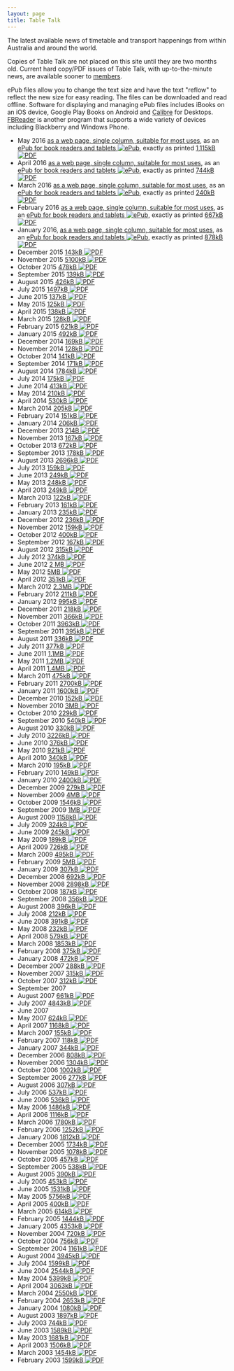 ```yaml
---
layout: page
title: Table Talk
---
```

The latest available news of timetable and transport happenings from within Australia and around the world.

Copies of Table Talk are not placed on this site until they are two months old. Current hard copy/PDF issues of Table Talk, with up-to-the-minute news, are available sooner to [members](membship.html#membership).

ePub files allow you to change the text size and have the text "reflow" to reflect the new size for easy reading. The files can be downloaded and read offline. Software for displaying and managing ePub files includes iBooks on an iOS device, Google Play Books on Android and [Calibre](http://calibre-ebook.com) for Desktops. [FBReader](https://fbreader.org) is another program that supports a wide variety of devices including Blackberry and Windows Phone.

* May 2016 [as a web page, single column, suitable for most uses](ttalk201605.html),
as an [ePub for book readers and tablets ![ePub](epubicon.svg)](ttalk201605.epub), exactly as printed [1,115kB ![PDF](pdficon.svg)](ATA%20Table%20Talk%20201605%20May.pdf)
* April 2016 [as a web page, single column, suitable for most uses](ttalk201604.html),
as an [ePub for book readers and tablets ![ePub](epubicon.svg)](ttalk201604.epub), exactly as printed [744kB ![PDF](pdficon.svg)](ATA%20Table%20Talk%20201604%20April.pdf)
* March 2016 [as a web page, single column, suitable for most uses](ttalk201603.html),
as an [ePub for book readers and tablets ![ePub](epubicon.svg)](ttalk201603.epub), exactly as printed [240kB ![PDF](pdficon.svg)](ATA%20Table%20Talk%20201603%20March.pdf)
* February 2016 [as a web page, single column, suitable for most uses](ttalk201602.html),
as an [ePub for book readers and tablets ![ePub](epubicon.svg)](ttalk201602.epub), exactly as printed [667kB ![PDF](pdficon.svg)](ATA%20Table%20Talk%20201602%20February.pdf)
* January 2016, [as a web page, single column, suitable for most uses](ttalk201601.html),
as an [ePub for book readers and tablets ![ePub](epubicon.svg)](ttalk201601.epub), exactly as printed
[878kB ![PDF](pdficon.svg)](ATA%20Table%20Talk%20201601%20January.pdf)
* December 2015 [143kB ![PDF](pdficon.svg)](ATA%20Table%20Talk%20201512%20December.pdf)
* November 2015 [5100kB ![PDF](pdficon.svg)](ATA%20Table%20Talk%20201511%20November.pdf)
* October 2015 [478kB ![PDF](pdficon.svg)](ATA%20Table%20Talk%20201510%20October.pdf)
* September 2015 [139kB ![PDF](pdficon.svg)](ATA%20Table%20Talk%20201509%20September.pdf)
* August 2015 [426kB ![PDF](pdficon.svg)](ATA%20Table%20Talk%20201508%20August.pdf)
* July 2015 [1497kB ![PDF](pdficon.svg)](ATA%20Table%20Talk%20201507%20July.pdf)
* June 2015 [137kB ![PDF](pdficon.svg)](ATA%20Table%20Talk%20201506%20June.pdf)
* May 2015 [125kB ![PDF](pdficon.svg)](ATA%20Table%20Talk%20201505%20May.pdf)
* April 2015 [138kB ![PDF](pdficon.svg)](ATA%20Table%20Talk%20201504%20April.pdf)
* March 2015 [128kB ![PDF](pdficon.svg)](ATA%20Table%20Talk%20201503%20March.pdf)
* February 2015 [621kB ![PDF](pdficon.svg)](ATA%20Table%20Talk%20201502%20February.pdf)
* January 2015 [492kB ![PDF](pdficon.svg)](ATA%20Table%20Talk%20201501%20January.pdf)
* December 2014 [169kB ![PDF](pdficon.svg)](ATA%20Table%20Talk%202014%20December.pdf)
* November 2014 [128kB ![PDF](pdficon.svg)](ATA%20Table%20Talk%202014%20Nov.pdf)
* October 2014 [141kB ![PDF](pdficon.svg)](ATA%20Table%20Talk%202014%20Oct.pdf)
* September 2014 [171kB ![PDF](pdficon.svg)](ATA%20Table%20Talk%202014%20Sept.pdf)
* August 2014 [1784kB ![PDF](pdficon.svg)](ATA%20Table%20Talk%202014%20August.pdf)
* July 2014 [175kB ![PDF](pdficon.svg)](ATA%20Table%20Talk%202014%20July.pdf)
* June 2014 [413kB ![PDF](pdficon.svg)](ATA%20Table%20Talk%202014%20June.pdf)
* May 2014 [210kB ![PDF](pdficon.svg)](ATA%20Table%20Talk%202014%20May.pdf)
* April 2014 [530kB ![PDF](pdficon.svg)](2014%20April.pdf)
* March 2014 [205kB ![PDF](pdficon.svg)](Table%20Talk%202014%20March.pdf)
* February 2014 [151kB ![PDF](pdficon.svg)](Table%20Talk%202014%20February.pdf)
* January 2014 [206kB ![PDF](pdficon.svg)](Table%20Talk%202014%20January.pdf)
* December 2013 [214B ![PDF](pdficon.svg)](Table%20Talk%202013%20December.pdf)
* November 2013 [167kB ![PDF](pdficon.svg)](Table%20Talk%202013%20November.pdf)
* October 2013 [672kB ![PDF](pdficon.svg)](Table%20Talk%202013%20October.pdf)
* September 2013 [178kB ![PDF](pdficon.svg)](Table%20Talk%202013%20Sept.pdf)
* August 2013 [2696kB ![PDF](pdficon.svg)](Table%20Talk%202013%20August.pdf)
* July 2013 [159kB ![PDF](pdficon.svg)](Table%20Talk%202013%20July.pdf)
* June 2013 [249kB ![PDF](pdficon.svg)](Table%20Talk%202013%20June.pdf)
* May 2013 [248kB ![PDF](pdficon.svg)](Table%20Talk%202013%20May.pdf)
* April 2013 [249kB ![PDF](pdficon.svg)](Table%20Talk%202013%20April.pdf)
* March 2013 [122kB ![PDF](pdficon.svg)](Table%20Talk%202013%20March.pdf)
* February 2013 [161kB ![PDF](pdficon.svg)](Table%20talk%202013%20February.pdf)
* January 2013 [235kB ![PDF](pdficon.svg)](Table%20Talk%202013%20January.pdf)
* December 2012 [236kB ![PDF](pdficon.svg)](Table%20Talk%202012%20December.pdf)
*  November 2012 [159kB ![PDF](pdficon.svg)](Table%20Talk%202012%20November.pdf)
* October 2012 [400kB ![PDF](pdficon.svg)](Table%20Talk%202012%20October.pdf)
* September 2012 [167kB ![PDF](pdficon.svg)](Table%20Talk%202012%20Sept.pdf)
* August 2012 [315kB ![PDF](pdficon.svg)](Table%20Talk%202012%20August.pdf)
* July 2012 [374kB ![PDF](pdficon.svg)](TableTalk%202012%20July.pdf)
* June 2012 [2 MB ![PDF](pdficon.svg)](Table%20Talk%202012%20June.pdf)
* May 2012 [5MB ![PDF](pdficon.svg)](Table%20Talk%202012%20May.pdf)
* April 2012 [351kB ![PDF](pdficon.svg)](Table%20Talk%202012%20April.pdf)
* March 2012 [2.3MB ![PDF](pdficon.svg)](Table%20Talk%20March%202012.pdf)
* February 2012 [211kB ![PDF](pdficon.svg)](Table%20Talk%202012%20February.pdf)
* January 2012 [995kB ![PDF](pdficon.svg)](Table%20Talk%202012%20January.pdf)
* December 2011 [218kB ![PDF](pdficon.svg)](Table%20Talk%202011%20December.pdf)
* November 2011 [366kB ![PDF](pdficon.svg)](Table%20Talk%202011%20Nov.pdf)
* October 2011 [3963kB ![PDF](pdficon.svg)](Table%20Talk%202011%20Oct.pdf)
* September 2011 [395kB ![PDF](pdficon.svg)](Table%20Talk%202011%20Sept.pdf)
* August 2011 [336kB ![PDF](pdficon.svg)](Table%20Talk%202011%20August.pdf)
* July 2011 [377kB ![PDF](pdficon.svg)](Table%20Talk%202011%20July.pdf)
* June 2011 [1.1MB ![PDF](pdficon.svg)](Table%20Talk%202011%20June.pdf)
* May 2011 [1.2MB ![PDF](pdficon.svg)](Table%20Talk%202011%20May.pdf)
* April 2011 [1.4MB ![PDF](pdficon.svg)](Table%20Talk%202011%20April.pdf)
* March 2011 [475kB ![PDF](pdficon.svg)](Table%20Talk%202011%20March.pdf)
* February 2011 [2700kB ![PDF](pdficon.svg)](Table%20Talk%202011%20February.pdf)
* January 2011 [1600kB ![PDF](pdficon.svg)](Table%20Talk%20January%202011.pdf)
* December 2010 [152kB ![PDF](pdficon.svg)](Table%20Talk%202010%20December.pdf)
* November 2010 [3MB ![PDF](pdficon.svg)](Table%20Talk%202010%20November.pdf)
* October 2010 [229kB ![PDF](pdficon.svg)](Table%20Talk%202010%20October.pdf)
* September 2010 [540kB ![PDF](pdficon.svg)](Table%20Talk%202010%20Sept.pdf)
* August 2010 [330kB ![PDF](pdficon.svg)](Table%20Talk%202010%20August.pdf)
* July 2010 [3226kB ![PDF](pdficon.svg)](Table%20Talk%202010%20July.pdf)
* June 2010 [376kB ![PDF](pdficon.svg)](Table%20Talk%20June%202010.pdf)
* May 2010 [921kB ![PDF](pdficon.svg)](TableTalk%20May%202010.pdf)
* April 2010 [340kB ![PDF](pdficon.svg)](Table%20talk%20April%202010.pdf)
* March 2010 [195kB ![PDF](pdficon.svg)](Table%20talk%20March%202010.pdf)
* February 2010 [149kB ![PDF](pdficon.svg)](Table%20Talk%202010%20Feb.pdf)
* January 2010 [2400kB ![PDF](pdficon.svg)](Table%20Talk%202010%20January.pdf)
* December 2009 [279kB ![PDF](pdficon.svg)](Table_Talk_2009_December.pdf)
* November 2009 [4MB ![PDF](pdficon.svg)](Table%20Talk%202009%20November.pdf)
* October 2009 [1546kB ![PDF](pdficon.svg)](Table%20Talk%202009%20October.pdf)
* September 2009 [1MB ![PDF](pdficon.svg)](Table%20Talk%202009%20Sept.pdf)
* August 2009 [1158kB ![PDF](pdficon.svg)](Table%20Talk%202009%20August.pdf)
* July 2009 [324kB ![PDF](pdficon.svg)](Table%20Talk%202009%20July.pdf)
* June 2009 [245kB ![PDF](pdficon.svg)](Table%20Talk%202009%20June.pdf)
* May 2009 [189kB ![PDF](pdficon.svg)](Table%20Talk%202009%20May.pdf)
* April 2009 [726kB ![PDF](pdficon.svg)](Table%20Talk%202009%20April.pdf)
* March 2009 [495kB ![PDF](pdficon.svg)](Table%20Talk%20Mar%202009.pdf)
* February 2009 [5MB ![PDF](pdficon.svg)](Table%20Talk%20Feb%202009.pdf)
* January 2009 [307kB ![PDF](pdficon.svg)](Table%20Talk%20Jan%202009.pdf)
* December 2008 [692kB ![PDF](pdficon.svg)](Table%20Talk%20Dec%202008.pdf)
* November 2008 [2898kB ![PDF](pdficon.svg)](Table%20Talk%20Nov%202008.pdf)
* October 2008 [187kB ![PDF](pdficon.svg)](Table%20Talk%20Oct%202008.pdf)
* September 2008 [356kB ![PDF](pdficon.svg)](Table%20Talk%20Sept%202008.pdf)
* August 2008 [396kB ![PDF](pdficon.svg)](Table%20Talk%20August%202008.pdf)
* July 2008 [212kB ![PDF](pdficon.svg)](Table%20Talk%20July%202008.pdf)
* June 2008 [391kB ![PDF](pdficon.svg)](Table%20Talk%20June%202008.pdf)
* May 2008 [232kB ![PDF](pdficon.svg)](Table%20Talk%20May%202008.pdf)
* April 2008 [579kB ![PDF](pdficon.svg)](Table%20Talk%20April%202008.pdf)
* March 2008 [1853kB ![PDF](pdficon.svg)](Table%20Talk%20March%202008.pdf)
* February 2008 [375kB ![PDF](pdficon.svg)](Table%20Talk%20February%202008.pdf)
* January 2008 [472kB ![PDF](pdficon.svg)](Table%20Talk%20January%202008.pdf)
* December 2007 [288kB ![PDF](pdficon.svg)](Table%20Talk%20Dec%202007.pdf)
* November 2007 [315kB ![PDF](pdficon.svg)](Table%20Talk%20November%202007.pdf)
* October 2007 [312kB ![PDF](pdficon.svg)](Table%20Talk%20October%202007.pdf)
* September 2007
* August 2007 [661kB ![PDF](pdficon.svg)](Table%20Talk%20August%202007.pdf)
* July 2007 [4843kB ![PDF](pdficon.svg)](Table%20Talk%20July%202007.pdf)
* June 2007
* May 2007 [624kB ![PDF](pdficon.svg)](Table%20Talk%20May%202007.pdf)
* April 2007 [1168kB ![PDF](pdficon.svg)](Table%20Talk%20April%202007.pdf)
* March 2007 [155kB ![PDF](pdficon.svg)](Table%20Talk%20March%202007.pdf)
* February 2007 [118kB ![PDF](pdficon.svg)](Table%20Talk%20February%202007.pdf)
* January 2007 [344kB ![PDF](pdficon.svg)](Table%20Talk%20January%202007.pdf)
* December 2006 [808kB ![PDF](pdficon.svg)](Table%20Talk%20Dec%202006.pdf)
* November 2006 [1304kB ![PDF](pdficon.svg)](Table%20Talk%20November%202006.pdf)
* October 2006 [1002kB ![PDF](pdficon.svg)](Table%20Talk%20October%202006.pdf)
* September 2006 [277kB ![PDF](pdficon.svg)](Table%20Talk%20Sept%202006.pdf)
* August 2006 [307kB ![PDF](pdficon.svg)](Table%20Talk%20August%202006.pdf)
* July 2006 [537kB ![PDF](pdficon.svg)](Table%20Talk%20July%202006.pdf)
* June 2006 [536kB ![PDF](pdficon.svg)](Table%20Talk%20June%202006.pdf)
* May 2006 [1486kB ![PDF](pdficon.svg)](Table%20Talk%20May%202006.pdf)
* April 2006 [1116kB ![PDF](pdficon.svg)](Table%20Talk%20April%202006.pdf)
* March 2006 [1780kB ![PDF](pdficon.svg)](Table%20Talk%20March%202006.pdf)
* February 2006 [1252kB ![PDF](pdficon.svg)](Table%20Talk%20Feb%202006.pdf)
* January 2006 [1812kB ![PDF](pdficon.svg)](Table%20Talk%20Jan%202006.pdf)
* December 2005 [1734kB ![PDF](pdficon.svg)](Table%20Talk%20Dec%202005.pdf)
* November 2005 [1078kB ![PDF](pdficon.svg)](Table%20Talk%20Nov%202005.pdf)
* October 2005 [457kB ![PDF](pdficon.svg)](Table%20Talk%20October%202005.pdf)
* September 2005 [538kB ![PDF](pdficon.svg)](Table%20Talk%20Sep%202005.pdf)
* August 2005 [390kB ![PDF](pdficon.svg)](Table%20Talk%20Aug%202005.pdf)
* July 2005 [453kB ![PDF](pdficon.svg)](Table%20Talk%20Jul%202005.pdf)
* June 2005 [1531kB ![PDF](pdficon.svg)](Table%20Talk%20June%202005.pdf)
* May 2005 [5756kB ![PDF](pdficon.svg)](Table%20Talk%20May%202005.pdf)
* April 2005 [400kB ![PDF](pdficon.svg)](Table%20Talk%20April%202005.pdf)
* March 2005 [614kB ![PDF](pdficon.svg)](Table%20Talk%20Mar%202005.pdf)
* February 2005 [1444kB ![PDF](pdficon.svg)](Table%20Talk%20Feb%202005.pdf)
* January 2005 [4353kB ![PDF](pdficon.svg)](Table%20Talk%20Jan%202005.pdf)
* November 2004 [720kB ![PDF](pdficon.svg)](Table%20Talk%20200411.pdf)
* October 2004 [756kB ![PDF](pdficon.svg)](Table%20Talk%20200410.pdf)
* September 2004 [1161kB ![PDF](pdficon.svg)](Table%20Talk%20200409.pdf)
* August 2004 [3945kB ![PDF](pdficon.svg)](Table%20Talk%20200408%20final.pdf)
* July 2004 [1599kB ![PDF](pdficon.svg)](Table%20Talk%20200407%20final.pdf)
* June 2004 [2544kB ![PDF](pdficon.svg)](Table%20Talk%20200406%20v2.pdf)
* May 2004 [5399kB ![PDF](pdficon.svg)](Table%20Talk%20200405.pdf)
* April 2004 [3063kB ![PDF](pdficon.svg)](Table%20Talk%20200404%20final.pdf)
* March 2004 [2550kB ![PDF](pdficon.svg)](Table%20Talk%20200403%20final1.pdf)
* February 2004 [2653kB ![PDF](pdficon.svg)](Table%20Talk%20200402%20final.pdf)
* January 2004 [1080kB ![PDF](pdficon.svg)](Table%20Talk%20200401%20final2.pdf)
* August 2003 [1897kB ![PDF](pdficon.svg)](Table%20Talk%20August%202003A.pdf)
* July 2003 [744kB ![PDF](pdficon.svg)](Table%20Talk%20July%202003%20low%20res.pdf)
* June 2003 [1589kB ![PDF](pdficon.svg)](Table%20Talk%20June%202003.pdf)
* May 2003 [1681kB ![PDF](pdficon.svg)](Table%20Talk%20May%202003.pdf)
* April 2003 [1506kB ![PDF](pdficon.svg)](Table%20Talk%20April%202003.pdf)
* March 2003 [1454kB ![PDF](pdficon.svg)](Table%20Talk%20March%202003.pdf)
* February 2003 [1599kB ![PDF](pdficon.svg)](Table%20Talk%20Feb%202003A.pdf)
